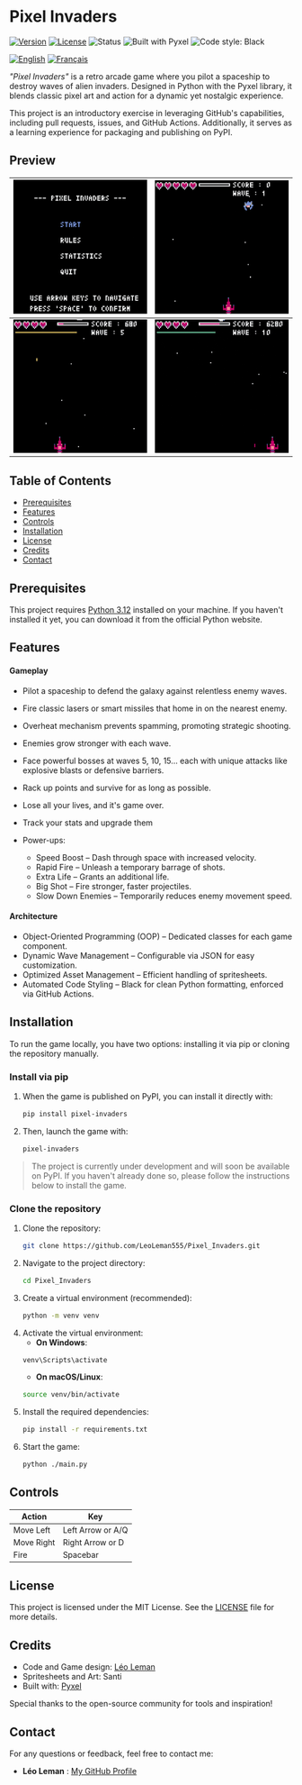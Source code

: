 # Pixel Invaders

[![Version](https://img.shields.io/badge/version-v1.0.0-blue)](https://github.com/LeoLeman555/Pixel_Invaders/releases)
[![License](https://img.shields.io/github/license/LeoLeman555/Pixel_Invaders)](LICENSE)
![Status](https://img.shields.io/badge/status-development-orange)
![Built with Pyxel](https://img.shields.io/badge/built%20with-pyxel-purple)
![Code style: Black](https://img.shields.io/badge/code%20style-black-000000.svg)

[![English](https://img.shields.io/badge/language-English-darkred)](README.md)
[![Français](https://img.shields.io/badge/langue-Français-darkblue)](docs/README.fr.md)

*"Pixel Invaders"* is a retro arcade game where you pilot a spaceship to destroy waves of alien invaders. Designed in Python with the Pyxel library, it blends classic pixel art and action for a dynamic yet nostalgic experience.

This project is an introductory exercise in leveraging GitHub's capabilities, including pull requests, issues, and GitHub Actions. Additionally, it serves as a learning experience for packaging and publishing on PyPI.

## Preview

| ![Demo 1](assets/images/demo/menu.gif) | ![Demo 2](assets/images/demo/gameplay.gif) |
|-----------------------------------------|-----------------------------------------|
| ![Demo 3](assets/images/demo/boss_fight_1.gif) | ![Demo 4](assets/images/demo/boss_fight_2.gif) |

## Table of Contents

- [Prerequisites](#prerequisites)
- [Features](#features)
- [Controls](#controls)
- [Installation](#installation)
- [License](#license)
- [Credits](#credits)
- [Contact](#contact)

## Prerequisites

This project requires [Python 3.12](https://www.python.org/) installed on your machine. If you haven't installed it yet, you can download it from the official Python website.

## Features

#### Gameplay  

- Pilot a spaceship to defend the galaxy against relentless enemy waves.  
- Fire classic lasers or smart missiles that home in on the nearest enemy.  
- Overheat mechanism prevents spamming, promoting strategic shooting.  
- Enemies grow stronger with each wave.  
- Face powerful bosses at waves 5, 10, 15… each with unique attacks like explosive blasts or defensive barriers.
- Rack up points and survive for as long as possible. 
- Lose all your lives, and it's game over.
- Track your stats and upgrade them

- Power-ups:
  - Speed Boost – Dash through space with increased velocity.
  - Rapid Fire – Unleash a temporary barrage of shots.
  - Extra Life – Grants an additional life.  
  - Big Shot – Fire stronger, faster projectiles.
  - Slow Down Enemies – Temporarily reduces enemy movement speed.

#### Architecture

- Object-Oriented Programming (OOP) – Dedicated classes for each game component.  
- Dynamic Wave Management – Configurable via JSON for easy customization.  
- Optimized Asset Management – Efficient handling of spritesheets.  
- Automated Code Styling – Black for clean Python formatting, enforced via GitHub Actions.

## Installation

To run the game locally, you have two options: installing it via pip or cloning the repository manually.

### Install via pip

1. When the game is published on PyPI, you can install it directly with:
   ```bash
   pip install pixel-invaders
   ```
2. Then, launch the game with:
   ```bash
   pixel-invaders
   ```

> The project is currently under development and will soon be available on PyPI. If you haven't already done so, please follow the instructions below to install the game.

### Clone the repository

1. Clone the repository:
   ```bash
   git clone https://github.com/LeoLeman555/Pixel_Invaders.git
   ```
2. Navigate to the project directory:
   ```bash
   cd Pixel_Invaders
   ```
3. Create a virtual environment (recommended):
   ```bash
   python -m venv venv
   ```
4. Activate the virtual environment:
   - **On Windows**:
   ```bash
   venv\Scripts\activate
   ```
   - **On macOS/Linux**:
   ```bash
   source venv/bin/activate
   ```
5. Install the required dependencies:
   ```bash
   pip install -r requirements.txt
   ```
6. Start the game:
   ```bash
   python ./main.py
   ```

## Controls

| Action        | Key               |
|---------------|-------------------|
| Move Left     | Left Arrow or A/Q |
| Move Right    | Right Arrow or D  |
| Fire          | Spacebar          |

## License

This project is licensed under the MIT License. See the [LICENSE](LICENSE) file for more details.

## Credits
   - Code and Game design: [Léo Leman](https://github.com/LeoLeman555)
   - Spritesheets and Art: Santi
   - Built with: [Pyxel](https://github.com/kitao/pyxel)

Special thanks to the open-source community for tools and inspiration!

## Contact

For any questions or feedback, feel free to contact me:

- **Léo Leman** : [My GitHub Profile](https://github.com/LeoLeman555)
